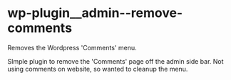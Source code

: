 # wp-plugin__admin--remove-comments
Removes the Wordpress 'Comments' menu.

SImple plugin to remove the 'Comments' page off the admin side bar. Not using comments on website, so wanted to cleanup the menu.
